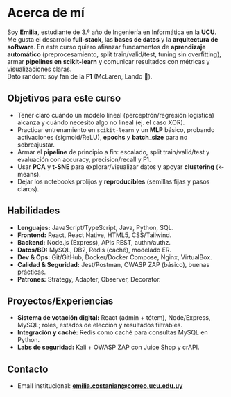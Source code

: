 
# Acerca de mí

Soy **Emilia**, estudiante de 3.º año de Ingeniería en Informática en la **UCU**. Me gusta el desarrollo **full-stack**, las **bases de datos** y la **arquitectura de software**. En este curso quiero afianzar fundamentos de **aprendizaje automático** (preprocesamiento, split train/valid/test, tuning sin overfitting), armar **pipelines en scikit-learn** y comunicar resultados con métricas y visualizaciones claras.  
Dato random: soy fan de la **F1** (McLaren, Lando 🧡).

## Objetivos para este curso
- Tener claro cuándo un modelo lineal (perceptrón/regresión logística) alcanza y cuándo necesito algo no lineal (ej. el caso XOR).
- Practicar entrenamiento en `scikit-learn` y un **MLP** básico, probando activaciones (sigmoid/ReLU), **epochs** y **batch_size** para no sobreajustar.
- Armar el **pipeline** de principio a fin: escalado, split train/valid/test y evaluación con accuracy, precision/recall y F1.
- Usar **PCA** y **t-SNE** para explorar/visualizar datos y apoyar **clustering** (k-means).
- Dejar los notebooks prolijos y **reproducibles** (semillas fijas y pasos claros).

## Habilidades
- **Lenguajes:** JavaScript/TypeScript, Java, Python, SQL.  
- **Frontend:** React, React Native, HTML5, CSS/Tailwind.  
- **Backend:** Node.js (Express), APIs REST, authn/authz.  
- **Datos/BD:** MySQL, DB2, Redis (caché), modelado ER.  
- **Dev & Ops:** Git/GitHub, Docker/Docker Compose, Nginx, VirtualBox.  
- **Calidad & Seguridad:** Jest/Postman, OWASP ZAP (básico), buenas prácticas.  
- **Patrones:** Strategy, Adapter, Observer, Decorator.

## Proyectos/Experiencias
- **Sistema de votación digital:** React (admin + tótem), Node/Express, MySQL; roles, estados de elección y resultados filtrables.
- **Integración y caché:** Redis como caché para consultas MySQL en Python.
- **Labs de seguridad:** Kali + OWASP ZAP con Juice Shop y crAPI.

## Contacto
- Email institucional: **emilia.costanian@correo.ucu.edu.uy** 

